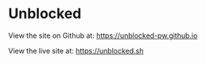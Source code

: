 # Unblocked

View the site on Github at: https://unblocked-pw.github.io

View the live site at: https://unblocked.sh
